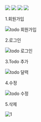 <img src="https://img.shields.io/badge/Firebase-FFCA28?style=flat-square&logo=firebase&logoColor=black"/>
<img src="https://img.shields.io/badge/React-61DAFB?style=flat-square&logo=React&logoColor=black"/>
<img src="https://img.shields.io/badge/styled components-DB7093?style=flat-square&logo=styled-components&logoColor=white"/>
<img src="https://img.shields.io/badge/Typescript-3178C6?style=flat-square&logo=Typescript&logoColor=white"/>

1.회원가입

![todo 회원가입](https://user-images.githubusercontent.com/108607378/218794629-cb5e17ab-fd2d-4f69-b03e-0cd615d743fe.gif)

2.로그인

![todo 로그인](https://user-images.githubusercontent.com/108607378/218794757-4f0c5975-3066-436e-bf36-4138503ecfd5.gif)

3.Todo 추가

![todo 달력](https://user-images.githubusercontent.com/108607378/218795083-eeee3981-60f4-467d-8929-3bd2806dbd3b.gif)

4.수정

![todo 수정](https://user-images.githubusercontent.com/108607378/218794873-6b6c85b6-3171-4ee6-9e97-1dc2c38e995e.gif)

5.삭제

![1](https://user-images.githubusercontent.com/108607378/218796504-acf0d4d2-f824-467e-b169-2718ff530266.png)
